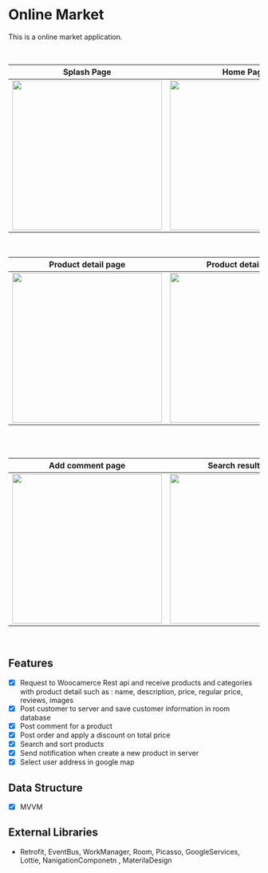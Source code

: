 # Online Market
This is a online market application.

<br>

| Splash Page | Home Page | Categories page |Shopping bag page|Signup page|
|--|--|--|--|--|
| <img src="https://user-images.githubusercontent.com/74787164/110626867-80cece80-81b6-11eb-8c40-826266ded038.jpg" width=300px> |<img src="https://user-images.githubusercontent.com/74787164/110626093-8bd52f00-81b5-11eb-8fd3-03f36424062f.jpg" width=300px> | <img src="https://user-images.githubusercontent.com/74787164/110626690-49f8b880-81b6-11eb-88a9-96e08fbb4996.jpg" width=300px> |<img src="https://user-images.githubusercontent.com/74787164/110627771-9bee0e00-81b7-11eb-954f-a24436c01d02.jpg" width=300px> |<img src="https://user-images.githubusercontent.com/74787164/110628099-f7200080-81b7-11eb-936b-b7dfaa11f63b.jpg" width=300px> |

<br>

|Product detail page |Product detail page |  Category products Page |Shopping bag page | User profile Page |
|--|--|--|--|--|
| <img src="https://user-images.githubusercontent.com/74787164/110628970-e7ed8280-81b8-11eb-898c-56d2337421f5.jpg" width=300px> | <img src="https://user-images.githubusercontent.com/74787164/110628988-ecb23680-81b8-11eb-9ffc-74f3e5a4fdb7.jpg" width=300px> | <img src="https://user-images.githubusercontent.com/74787164/110629174-22571f80-81b9-11eb-9597-6b519d851907.jpg" width=300px> | <img src="https://user-images.githubusercontent.com/74787164/110629362-53375480-81b9-11eb-9981-86984dc3a1f6.jpg" width=300px> |<img src="https://user-images.githubusercontent.com/74787164/110629666-aad5c000-81b9-11eb-8e9c-bb0497424028.jpg" width=300px> |

<br>
<br>

|Add comment page |Search result page |  Sorting Page |Notification page | Add address Page |
|--|--|--|--|--|
| <img src="https://user-images.githubusercontent.com/74787164/110630750-02c0f680-81bb-11eb-9653-6972c0502451.jpg" width=300px> | <img src="https://user-images.githubusercontent.com/74787164/110630986-4f0c3680-81bb-11eb-930c-2f43c8b88b0a.jpg" width=300px> | <img src="https://user-images.githubusercontent.com/74787164/110631098-68ad7e00-81bb-11eb-9219-417fd9e68273.jpg" width=300px> | <img src="https://user-images.githubusercontent.com/74787164/110631281-985c8600-81bb-11eb-9ee1-6d7ffb4e494b.jpg" width=300px> |<img src="https://user-images.githubusercontent.com/74787164/110631691-0acd6600-81bc-11eb-85e7-e1a32d1b5c1f.jpg" width=300px> |

<br>


 ## Features
 - [x] Request to Woocamerce Rest api and receive products and categories with product detail such as : name, description, price, regular price, reviews, images
 - [x] Post customer to server and save customer information in room database
 - [x] Post comment for a product 
 - [x] Post order and apply a discount on total price
 - [x] Search and sort products
 - [x] Send notification when create a new product in server
 - [x] Select user address in google map
 
 ## Data Structure 
 
- [x] MVVM
 
 ## External Libraries
 - Retrofit, EventBus, WorkManager, Room, Picasso, GoogleServices, Lottie, NanigationComponetn , MaterilaDesign
